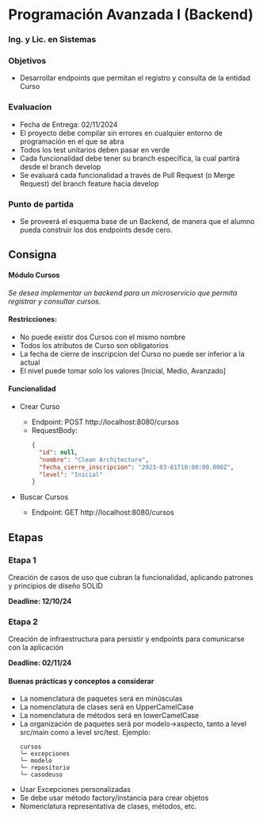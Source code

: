 # Programación Avanzada I (Backend)
### Ing. y Lic. en Sistemas

### Objetivos
- Desarrollar endpoints que permitan el registro y consulta de la entidad Curso

### Evaluacion
- Fecha de Entrega: 02/11/2024
- El proyecto debe compilar sin errores en cualquier entorno de programación en el que se abra
- Todos los test unitarios deben pasar en verde
- Cada funcionalidad debe tener su branch específica, la cual partirá desde el branch develop
- Se evaluará cada funcionalidad a través de Pull Request (o Merge Request) del branch feature hacia develop

### Punto de partida
- Se proveerá el esquema base de un Backend, de manera que el alumno pueda construir los dos endpoints desde cero.

## Consigna
#### Módulo Cursos
_Se desea implementar un backend para un microservicio que permita registrar y consultar cursos._

#### Restricciones:
- No puede existir dos Cursos con el mismo nombre
- Todos los atributos de Curso son obligatorios
- La fecha de cierre de inscripcion del Curso no puede ser inferior a la actual
- El nivel puede tomar solo los valores [Inicial, Medio, Avanzado]

#### Funcionalidad
- Crear Curso
  - Endpoint: POST http://localhost:8080/cursos
  - RequestBody:
    ```json
    {
      "id": null,
      "nombre": "Clean Architecture",
      "fecha_cierre_inscripcion": "2023-03-01T10:00:00.000Z",
      "level": "Inicial"
    }
    ```

- Buscar Cursos
  - Endpoint: GET http://localhost:8080/cursos

## Etapas

### Etapa 1
Creación de casos de uso que cubran la funcionalidad, aplicando patrones y principios de diseño SOLID

**Deadline: 12/10/24**

### Etapa 2
Creación de infraestructura para persistir y endpoints para comunicarse con la aplicación

**Deadline: 02/11/24**

#### Buenas prácticas y conceptos a considerar
- La nomenclatura de paquetes será en minúsculas
- La nomenclatura de clases será en UpperCamelCase
- La nomenclatura de métodos será en lowerCamelCase
- La organización de paquetes será por modelo->aspecto, tanto a level src/main como a level src/test. Ejemplo:
  ```
  cursos
  └─ excepciones
  └─ modelo
  └─ repositorio
  └─ casodeuso
  ```
- Usar Excepciones personalizadas
- Se debe usar método factory/instancia para crear objetos
- Nomenclatura representativa de clases, métodos, etc.
